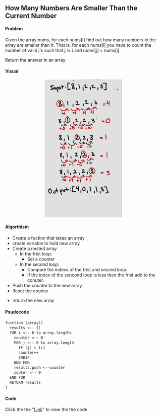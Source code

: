 ## How Many Numbers Are Smaller Than the Current Number

#### Problem

Given the array nums, for each nums[i] find out how many numbers in the array are smaller than it. That is, for each nums[i] you have to count the number of valid j's such that j != i and nums[j] < nums[i].

Return the answer in an array

#### Visual
<p align="center">
<img src="Smallerthan.jpg"  width="250" >
</p>

#### Algorthism

* Create a fuction that takes an array
* create variable to hold new array
* Create a nested array
  * In the frist loop:
    * Set a counter
  * In the second loop:
    * Compare the indexs of the frist and second loop.
    * If the index of the sencond loop is less then the frist add to the conuter.
* Push the counter to the new array
* Reset the counter
+ return the new array

#### Psudocode
```
function (array){
  results <-- []
  FOR i <-- 0 to array.lengths
    counter <-- 0
    FOR j <-- 0 to array.length 
      IF [j] < [i]
      counter++
      ENDIF
    END FOR
    results.push <--counter
    couter <-- 0
  END FOR
  RETURN results
}
```

#### Code
 Click the the "[Link](howManySmaller.js)" to view the the code. 